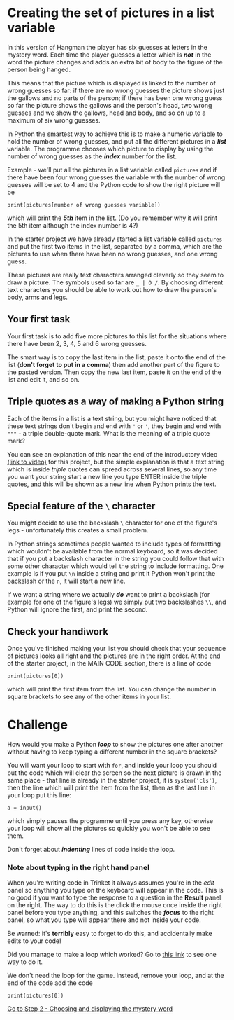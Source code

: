 # Creating the set of pictures in a list variable

In this version of Hangman the player has six guesses at letters in the mystery word. Each time the player guesses a letter which is **_not_** in the word the picture changes and adds an extra bit of body to the figure of the person being hanged.

This means that the picture which is displayed is linked to the number of wrong guesses so far: if there are no wrong guesses the picture shows just the gallows and no parts of the person; if there has been one wrong guess so far the picture shows the gallows and the person's head, two wrong guesses and we show the gallows, head and body, and so on up to a maximum of six wrong guesses.

In Python the smartest way to achieve this is to make a numeric variable to hold the number of wrong guesses, and put all the different pictures in a **_list_** variable. The programme chooses which picture to display by using the number of wrong guesses as the **_index_** number for the list.

Example - we'll put all the pictures in a list variable called ```pictures``` and if there have been four wrong guesses the variable with the number of wrong guesses will be set to 4 and the Python code to show the right picture will be
```
print(pictures[number of wrong guesses variable])
```
which will print the **_5th_** item in the list. (Do you remember why it will print the 5th item although the index number is 4?)

In the starter project we have already started a list variable called ```pictures``` and put the first two items in the list, separated by a comma, which are the pictures to use when there have been no wrong guesses, and one wrong guess.

These pictures are really text characters arranged cleverly so they seem to draw a picture. The symbols used so far are ```_ | O /```. By choosing different text characters you should be able to work out how to draw the person's body, arms and legs.
 
## Your first task

Your first task is to add five more pictures to this list for the situations where there have been 2, 3, 4, 5 and 6 wrong guesses. 

The smart way is to copy the last item in the list, paste it onto the end of the list (**don't forget to put in a comma**) then add another part of the figure to the pasted version. Then copy the new last item, paste it on the end of the list and edit it, and so on.


## Triple quotes as a way of making a Python string

Each of the items in a list is a text string, but you might have noticed that these text strings don't begin and end with `"` or `'`, they begin and end with `"""` - a triple double-quote mark. What is the meaning of a triple quote mark?

You can see an explanation of this near the end of the introductory video [(link to video)](https://youtu.be/FOJO9RdFEF8) for this project, but the simple explanation is that a text string which is inside *triple* quotes can spread across several lines, so any time you want your string start a new line you type ENTER inside the triple quotes, and this will be shown as a new line when Python prints the text.

## Special feature of the ```\``` character

You might decide to use the backslash ```\``` character for one of the figure's legs - unfortunately this creates a small problem. 

In Python strings sometimes people wanted to include types of formatting which wouldn't be available from the normal keyboard, so it was decided that if you put a backslash character in the string you could follow that with some other character which would tell the string to include formatting. One example is if you put ```\n``` inside a string and print it Python won't print the backslash or the ```n```, it will start a new line. 

If we want a string where we actually **_do_** want to print a backslash (for example for one of the figure's legs) we simply put two backslashes ```\\```, and Python will ignore the first, and print the second.


## Check your handiwork

Once you've finished making your list you should check that your sequence of pictures looks all right and the pictures are in the right order. At the end of the starter project, in the MAIN CODE section, there is a line of code
```
print(pictures[0])
```

which will print the first item from the list. You can change the number in square brackets to see any of the other items in your list.

# Challenge

How would you make a Python **_loop_** to show the pictures one after another without having to keep typing a different number in the square brackets?

You will want your loop to start with ```for```, and inside your loop you should put the code which will clear the screen so the next picture is drawn in the same place - that line is already in the starter project, it is ```system('cls')```, then the line which will print the item from the list, then as the last line in your loop put this line:
```
a = input()
```
which simply pauses the programme until you press any key, otherwise your loop will show all the pictures so quickly you won't be able to see them.

Don't forget about **_indenting_** lines of code inside the loop.

### Note about typing in the right hand panel

When you're writing code in Trinket it always assumes you're in the *edit* panel so anything you type on the keyboard will appear in the code. This is no good if you want to type the response to a question in the **Result** panel on the right. The way to do this is the click the mouse once inside the right panel before you type anything, and this switches the **_focus_** to the right panel, so what you type will appear there and not inside your code.

Be warned: it's **terribly** easy to forget to do this, and accidentally make edits to your code!

Did you manage to make a loop which worked? Go to [this link](./STEP1A.md) to see one way to do it.

We don't need the loop for the game. Instead, remove your loop, and at the end of the code add the code
```
print(pictures[0])
```

[Go to Step 2 - Choosing and displaying the mystery word](../step02-choose_word_and_display/STEP2.md)
